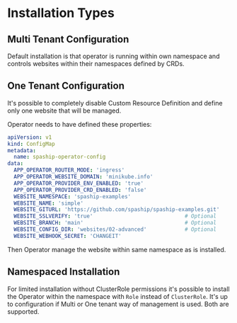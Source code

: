 # Installation Types

## Multi Tenant Configuration

Default installation is that operator is running within own namespace and controls websites within
their namespaces defined by CRDs.

## One Tenant Configuration

It's possible to completely disable Custom Resource Definition and define only one website that will be managed.

Operator needs to have defined these properties:
```yaml
apiVersion: v1
kind: ConfigMap
metadata:
  name: spaship-operator-config
data:
  APP_OPERATOR_ROUTER_MODE: 'ingress'
  APP_OPERATOR_WEBSITE_DOMAIN: 'minikube.info'
  APP_OPERATOR_PROVIDER_ENV_ENABLED: 'true'
  APP_OPERATOR_PROVIDER_CRD_ENABLED: 'false'
  WEBSITE_NAMESPACE: 'spaship-examples'
  WEBSITE_NAME: 'simple'
  WEBSITE_GITURL: 'https://github.com/spaship/spaship-examples.git'
  WEBSITE_SSLVERIFY: 'true'                             # Optional
  WEBSITE_BRANCH: 'main'                                # Optional
  WEBSITE_CONFIG_DIR: 'websites/02-advanced'            # Optional
  WEBSITE_WEBHOOK_SECRET: 'CHANGEIT'
```

Then Operator manage the website within same namespace as is installed.

## Namespaced Installation

For limited installation without ClusterRole permissions it's possible to install the Operator within the namespace
with `Role` instead of `ClusterRole`. It's up to configuration if Multi or One tenant way of management is used. Both are supported.
